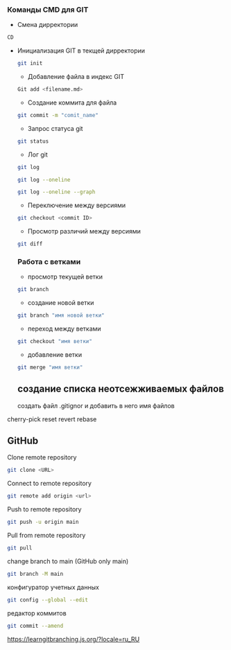 ### Команды CMD для GIT
* Смена дирректории
```sh
CD
```
* Инициализация GIT в текщей дирректории
  ```sh
  git init
  ```
  * Добавление файла в индекс GIT
  ```sh
  Git add <filename.md>
  ```
  * Создание коммита для файла
  ```sh
  git commit -m "comit_name"
  ```
  * Запрос статуса git
  ```sh
  git status
  ```
  * Лог git
  ```sh 
  git log
  ```
  ```sh
  git log --oneline
  ```
  ```sh
  git log --oneline --graph
  ```
  * Переключение между версиями
  ```sh 
  git checkout <commit ID>
  ```
  * Просмотр различий между версиями
  ```sh 
  git diff
  ```

   ### Работа с ветками
  * просмотр текущей ветки
  ```sh 
  git branch 
  ```
  * создание новой ветки
  ```sh 
  git branch "имя новой ветки"
  ```
  * переход между ветками
  ```sh 
  git checkout "имя ветки" 
  ```
  * добавление ветки 
  ```sh
  git merge "имя ветки"
  ```

  ## создание списка неотсежживаемых файлов
  создать файл .gitignor и добавить в него имя файлов



cherry-pick
reset
revert
rebase



## GitHub
Clone remote repository
```sh
git clone <URL>
```

Connect to remote repository
```sh
git remote add origin <url>
```
Push to remote repository
```sh 
git push -u origin main
```

Pull from remote repository
```sh
git pull
```



change branch to main (GitHub only main)
```sh
git branch -M main
```

конфигуратор учетных данных
```sh
git config --global --edit
```
редактор коммитов
```sh
git commit --amend
```

https://learngitbranching.js.org/?locale=ru_RU
